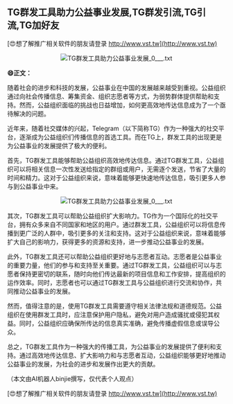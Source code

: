 ## **TG群发工具助力公益事业发展,TG群发引流,TG引流,TG加好友**

[😍想了解推广相关软件的朋友请登录 http://www.vst.tw](http://www.vst.tw)

 <center><img src="https://vst.tw/MP4/tuiguang/png/8.png" alt="TG群发工具助力公益事业发展_0___.txt"></center>

**😄正文：**

随着社会的进步和科技的发展，公益事业在中国的发展越来越受到重视。公益组织通过向社会传播信息、筹集资金、组织志愿者等方式，为弱势群体提供帮助和支持。然而，公益组织面临的挑战也日益增加，如何更高效地传达信息成为了一个亟待解决的问题。

近年来，随着社交媒体的兴起，Telegram（以下简称TG）作为一种强大的社交平台，逐渐成为公益组织们传播信息的首选工具。而在TG上，群发工具的出现更是为公益事业的发展提供了极大的便利。

首先，TG群发工具能够帮助公益组织高效地传达信息。通过TG群发工具，公益组织可以将相关信息一次性发送给指定的群组或用户，无需逐个发送，节省了大量的时间和精力。这对于公益组织来说，意味着能够更快速地传达信息，吸引更多人参与到公益事业中来。

 <center><img src="https://vst.tw/MP4/tuiguang/png/0.png" alt="TG群发工具助力公益事业发展_0___.txt"></center>

其次，TG群发工具可以帮助公益组织扩大影响力。TG作为一个国际化的社交平台，拥有众多来自不同国家和地区的用户。通过群发工具，公益组织可以将信息传播到更广泛的人群中，吸引更多的关注和支持。这对于公益组织来说，意味着能够扩大自己的影响力，获得更多的资源和支持，进一步推动公益事业的发展。

此外，TG群发工具还可以帮助公益组织更好地与志愿者互动。志愿者是公益事业的重要力量，他们的参与和支持至关重要。通过TG群发工具，公益组织可以与志愿者保持更密切的联系，随时向他们传达最新的项目信息和工作安排，提高组织的运作效率。同时，志愿者也可以通过TG群发工具与公益组织进行交流和协作，共同推动公益事业的发展。

然而，值得注意的是，使用TG群发工具需要遵守相关法律法规和道德规范。公益组织在使用群发工具时，应注意保护用户隐私，避免对用户造成骚扰或侵犯其权益。同时，公益组织应确保所传达的信息真实准确，避免传播虚假信息或误导公众。

总之，TG群发工具作为一种强大的传播工具，为公益事业的发展提供了便利和支持。通过高效地传达信息、扩大影响力和与志愿者互动，公益组织能够更好地推动公益事业的发展，为社会的进步和发展作出更大的贡献。

（本文由AI机器人binjie撰写，仅代表个人观点）

[😍想了解推广相关软件的朋友请登录 http://www.vst.tw](http://www.vst.tw)



